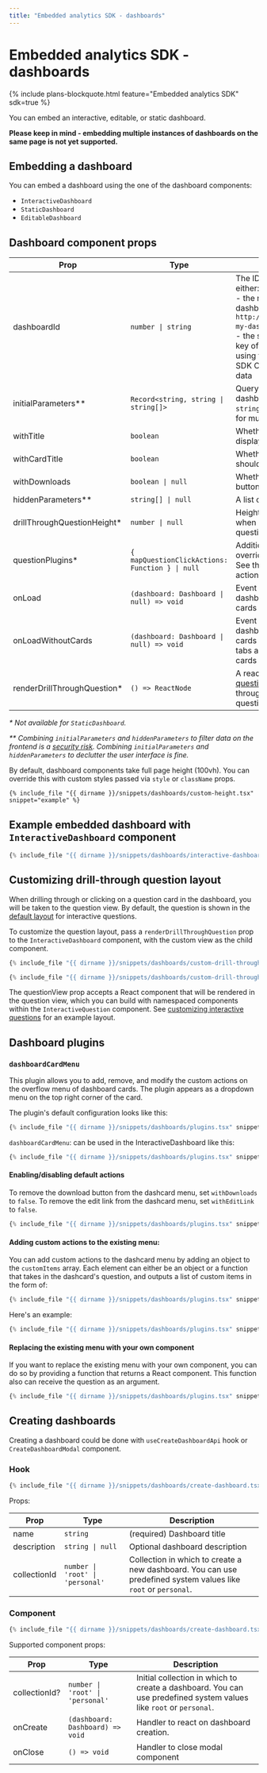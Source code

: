 ```yaml
---
title: "Embedded analytics SDK - dashboards"
---
```


# Embedded analytics SDK - dashboards

{% include plans-blockquote.html feature="Embedded analytics SDK" sdk=true %}

You can embed an interactive, editable, or static dashboard.

**Please keep in mind - embedding multiple instances of dashboards on the same page is not yet supported.**

## Embedding a dashboard

You can embed a dashboard using the one of the dashboard components:

- `InteractiveDashboard`
- `StaticDashboard`
- `EditableDashboard`

## Dashboard component props

| Prop                         | Type                                            | Description                                                                                                                                                                                                                                                                                                                      |
| ---------------------------- | ----------------------------------------------- | -------------------------------------------------------------------------------------------------------------------------------------------------------------------------------------------------------------------------------------------------------------------------------------------------------------------------------- |
| dashboardId                  | `number \| string`                              | The ID of the dashboard. This is either:<br>- the numerical ID when accessing a dashboard link, i.e. `http://localhost:3000/dashboard/1-my-dashboard` where the ID is `1`<br>- the string ID found in the `entity_id` key of the dashboard object when using the API directly or using the SDK Collection Browser to return data |
| initialParameters\*\*        | `Record<string, string \| string[]>`            | Query parameters for the dashboard. For a single option, use a `string` value, and use a list of strings for multiple options.                                                                                                                                                                                                   |
| withTitle                    | `boolean`                                       | Whether the dashboard should display a title.                                                                                                                                                                                                                                                                                    |
| withCardTitle                | `boolean`                                       | Whether the dashboard cards should display a title.                                                                                                                                                                                                                                                                              |
| withDownloads                | `boolean \| null`                               | Whether to hide the download button.                                                                                                                                                                                                                                                                                             |
| hiddenParameters\*\*         | `string[] \| null`                              | A list of [parameters to hide](../../embedding/public-links.md#appearance-parameters).                                                                                                                                                                                                                                           |
| drillThroughQuestionHeight\* | `number \| null`                                | Height of a question component when drilled from the dashboard to a question level.                                                                                                                                                                                                                                              |
| questionPlugins\*            | `{ mapQuestionClickActions: Function } \| null` | Additional mapper function to override or add drill-down menu. See the implementing custom actions section for more details.                                                                                                                                                                                                     |
| onLoad                       | `(dashboard: Dashboard \| null) => void`        | Event handler that triggers after dashboard loads with all visible cards and their content.                                                                                                                                                                                                                                      |
| onLoadWithoutCards           | `(dashboard: Dashboard \| null) => void`        | Event handler that triggers after dashboard loads, but without its cards - at this stage dashboard title, tabs and cards grid is rendered, but cards content is not yet loaded.                                                                                                                                                  |
| renderDrillThroughQuestion\* | `() => ReactNode`                               | A react component that renders [a question's layout](#customizing-drill-through-question-layout) shown after drilling through a question or clicking on a question card in the dashboard.                                                                                                                                        |

_\* Not available for `StaticDashboard`._

_\*\* Combining `initialParameters` and `hiddenParameters` to filter data on the frontend is a [security risk](./authentication.md#security-warning-each-end-user-must-have-their-own-metabase-account). Combining `initialParameters` and `hiddenParameters` to declutter the user interface is fine._

By default, dashboard components take full page height (100vh). You can override this with custom styles passed via `style` or `className` props.

```tsx
{% include_file "{{ dirname }}/snippets/dashboards/custom-height.tsx" snippet="example" %}
```

## Example embedded dashboard with `InteractiveDashboard` component

```typescript
{% include_file "{{ dirname }}/snippets/dashboards/interactive-dashboard.tsx" %}
```

## Customizing drill-through question layout

When drilling through or clicking on a question card in the dashboard, you will be taken to the question view. By default, the question is shown in the [default layout](./questions.md#customizing-interactive-questions) for interactive questions.

To customize the question layout, pass a `renderDrillThroughQuestion` prop to the `InteractiveDashboard` component, with the custom view as the child component.

```typescript
{% include_file "{{ dirname }}/snippets/dashboards/custom-drill-through-question-layout.tsx" snippet="example-1" %}

{% include_file "{{ dirname }}/snippets/dashboards/custom-drill-through-question-layout.tsx" snippet="example-2" %}
```

The questionView prop accepts a React component that will be rendered in the question view, which you can build with namespaced components within the `InteractiveQuestion` component. See [customizing interactive questions](./questions.md#customizing-interactive-questions) for an example layout.

## Dashboard plugins

### `dashboardCardMenu`

This plugin allows you to add, remove, and modify the custom actions on the overflow menu of dashboard cards. The plugin appears as a dropdown menu on the top right corner of the card.

The plugin's default configuration looks like this:

```typescript
{% include_file "{{ dirname }}/snippets/dashboards/plugins.tsx" snippet="example-base-1" %}
```

`dashboardCardMenu`: can be used in the InteractiveDashboard like this:

```typescript
{% include_file "{{ dirname }}/snippets/dashboards/plugins.tsx" snippet="example-base-2" %}
```

#### Enabling/disabling default actions

To remove the download button from the dashcard menu, set `withDownloads` to `false`. To remove the edit link from the dashcard menu, set `withEditLink` to `false`.

```typescript
{% include_file "{{ dirname }}/snippets/dashboards/plugins.tsx" snippet="example-default-actions" %}
```

#### Adding custom actions to the existing menu:

You can add custom actions to the dashcard menu by adding an object to the `customItems` array. Each element can either be an object or a function that takes in the dashcard's question, and outputs a list of custom items in the form of:

```typescript
{% include_file "{{ dirname }}/snippets/dashboards/plugins.tsx" snippet="example-custom-action-type" %}
```

Here's an example:

```typescript
{% include_file "{{ dirname }}/snippets/dashboards/plugins.tsx" snippet="example-custom-actions" %}
```

#### Replacing the existing menu with your own component

If you want to replace the existing menu with your own component, you can do so by providing a function that returns a React component. This function also can receive the question as an argument.

```typescript
{% include_file "{{ dirname }}/snippets/dashboards/plugins.tsx" snippet="example-custom-actions-menu" %}
```

## Creating dashboards

Creating a dashboard could be done with `useCreateDashboardApi` hook or `CreateDashboardModal` component.

### Hook

```typescript
{% include_file "{{ dirname }}/snippets/dashboards/create-dashboard.tsx" snippet="example-hook" %}
```

Props:

| Prop         | Type                             | Description                                                                                                    |
| ------------ | -------------------------------- | -------------------------------------------------------------------------------------------------------------- |
| name         | `string`                         | (required) Dashboard title                                                                                     |
| description  | `string \| null`                 | Optional dashboard description                                                                                 |
| collectionId | `number \| 'root' \| 'personal'` | Collection in which to create a new dashboard. You can use predefined system values like `root` or `personal`. |

### Component

```typescript
{% include_file "{{ dirname }}/snippets/dashboards/create-dashboard.tsx" snippet="example-component" %}
```

Supported component props:

| Prop          | Type                             | Description                                                                                                        |
| ------------- | -------------------------------- | ------------------------------------------------------------------------------------------------------------------ |
| collectionId? | `number \| 'root' \| 'personal'` | Initial collection in which to create a dashboard. You can use predefined system values like `root` or `personal`. |
| onCreate      | `(dashboard: Dashboard) => void` | Handler to react on dashboard creation.                                                                            |
| onClose       | `() => void`                     | Handler to close modal component                                                                                   |
